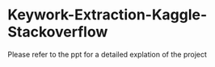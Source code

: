 # Keywork-Extraction-Kaggle-Stackoverflow

Please refer to the ppt for a detailed explation of the project
